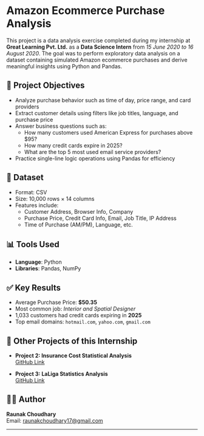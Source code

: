 # Amazon Ecommerce Purchase Analysis

This project is a data analysis exercise completed during my internship at **Great Learning Pvt. Ltd.** as a **Data Science Intern** from *15 June 2020 to 16 August 2020*. The goal was to perform exploratory data analysis on a dataset containing simulated Amazon ecommerce purchases and derive meaningful insights using Python and Pandas.

## 📌 Project Objectives

- Analyze purchase behavior such as time of day, price range, and card providers
- Extract customer details using filters like job titles, language, and purchase price
- Answer business questions such as:
  - How many customers used American Express for purchases above $95?
  - How many credit cards expire in 2025?
  - What are the top 5 most used email service providers?
- Practice single-line logic operations using Pandas for efficiency

## 📁 Dataset

- Format: CSV
- Size: 10,000 rows × 14 columns
- Features include:
  - Customer Address, Browser Info, Company
  - Purchase Price, Credit Card Info, Email, Job Title, IP Address
  - Time of Purchase (AM/PM), Language, etc.

## 📊 Tools Used

- **Language**: Python
- **Libraries**: Pandas, NumPy

## ✅ Key Results

- Average Purchase Price: **\$50.35**
- Most common job: *Interior and Spatial Designer*
- 1,033 customers had credit cards expiring in **2025**
- Top email domains: `hotmail.com`, `yahoo.com`, `gmail.com`

## 🔗 Other Projects of this Internship

- **Project 2: Insurance Cost Statistical Analysis**  
  [GitHub Link](https://github.com/raunak-choudhary/Insurance-Cost-Statistical-Analysis-Data-Science-Internship-2020.git)

- **Project 3: LaLiga Statistics Analysis**  
  [GitHub Link](https://github.com/raunak-choudhary/LaLiga-Statistics-Analysis-Data-Science-Internship-2020.git)

## 👨‍💻 Author

**Raunak Choudhary**  
Email: [raunakchoudhary17@gmail.com](mailto:raunakchoudhary17@gmail.com)

-----
